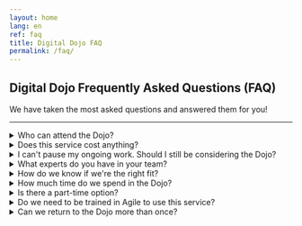 ```yaml
---
layout: home
lang: en
ref: faq
title: Digital Dojo FAQ
permalink: /faq/
---
```


## Digital Dojo Frequently Asked Questions (FAQ) 
<p>We have taken the most asked questions and answered them for you!</p>
<hr class="line_break">

<details>
  <summary>Who can attend the Dojo?</summary>
  <div class="faq__content">
    <p>The service is currently only available to teams that work in Employment and Social Development Canada (ESDC), a department of the Government of Canada. </p>
  </div>
</details>
<details>
  <summary>Does this service cost anything?</summary>
  <div class="faq__content">
    <p>No. Our coaches , facilitators and Dojo staff salaries are all covered under our service's budget, as it helps the department meet its modernization goals.
The only investment you need to consider is your team's time spent in the Dojo.</p>
  </div>
</details>
<details>
  <summary id="pause">I can't pause my ongoing work. Should I still be considering the Dojo?</summary>
  <div class="faq__content">
    <p>You will not need to completely pause your ongoing deliverables while in the Dojo. It's true that time will be spent on learning and readjusting how you work as a team, but you will come into the Dojo with work to complete as you practice new ways of working.</p>

    <p>Teams that feel they are too busy to include continuous improvement in their cycles are actually a good fit for the Dojo! It tells us that we could help with prioritizing, organizing work, reducing dependencies and achieving a sustainable work pace through focus.</p>

    <p>We have found that teams that invest some time to improve how they work are able to be more efficient moving forward. A good investment!</p>
  </div>
</details>
<details>
  <summary>What experts do you have in your team?</summary>
  <div class="faq__content">
    <p>Our team of coaches and Dojo staff are full time employees of the public service. Most of us have 10+ years in development and applying agile best practices in a government context.</p>
      
    <p>We are also very lucky to have a full time UI/UX resource on the team, a technical advisor very familiar with the IT processes in the department, and apprentices that bring new ideas to the table.</p>
      
    <p>We recognize that we are not experts in all subject matters and technologies, which is why our staffing strategy includes partnerships, micro-missions and seeking out experts in other branches/departments/government levels.</p>

    <p>We will be honest with you about what we feel comfortable coaching ourselves, and when we feel we need to bring in outside help.</p>
  </div>
</details>
<details>
  <summary>How do we know if we're the right fit?</summary>
  <div class="faq__content">
    <p>Unsure if the Dojo is the place for you and your team? Visit our <a href="{{ site.data.i18n[page.lang].learn_url | default: site.data.i18n.en.learn_url }}" aria-label="{{ site.data.i18n[page.lang].learn | default: site.data.i18n.en.learn }}\">Learn more</a> page where you can view our Digital Dojo deck that outlines all you need to know before entering the Dojo. Or take a moment to watch our Digital Dojo Experience video which explains a team’s journey through all the stages of the Dojo.</p>

    <p>Want to get in touch and learn more on a personal level? Meet the team! Schedule a team meet with our Dojo crew by filling out the <a href="{{ site.data.i18n[page.lang].contact_url | default: site.data.i18n.en.contact_url }}" aria-label="{{ site.data.i18n[page.lang].contact | default: site.data.i18n.en.contact }}\">form</a> on our website. We look forward to meeting you!</p>
  </div>
</details>
<details>
  <summary>How much time do we spend in the Dojo?</summary>
  <div class="faq__content">
    <p>The Dojo Experience is catered to each individual team and their goals and therefore time may vary. An average stay would be 4-6 weeks, but could be shorter if the scope of practice is reduced. </p>
  </div>
</details>
<details>
  <summary>Is there a part-time option?</summary>
  <div class="faq__content">
    <p>Currently, there is no part-time option. See <a href="#pause">I can't pause my ongoing work. Should I still be considering the Dojo?</a> for more information.</p>
  </div>
</details>
<details>
  <summary>Do we need to be trained in Agile to use this service?</summary>
  <div class="faq__content">
    <p>Because the Dojo is a place to practice rather than a classroom for traditional training, the ideal team will come into the Dojo with basic agile knowledge. We recommend that the different agile roles be understood and that a team discussion about who will play which role happen before you enter the Dojo.</p>

    <p>This will help us jump right into role-specific coaching and practice. </p>
  </div>
</details>
<details>
  <summary>Can we return to the Dojo more than once?</summary>
  <div class="faq__content">
      <p>Absolutely. As a matter of fact, we hope you do!</p>

    <p>Just like a martial arts Dojo, teams can be white belts or black belts in various DevOps/Agile areas. A team could be mature in their agile adoption but recognize they have some work to do in relation to automating tests, or continuous delivery.</p>

    <p>If your experience in the Dojo was valuable and you think there is an opportunity to go through it again with a different focus, we will work with you to make it happen.</p>
  </div>
</details>
